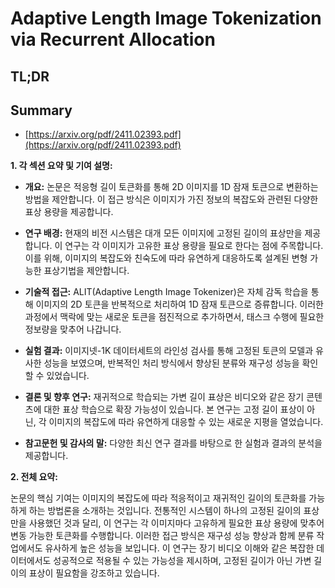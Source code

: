 # Adaptive Length Image Tokenization via Recurrent Allocation
## TL;DR
## Summary
- [https://arxiv.org/pdf/2411.02393.pdf](https://arxiv.org/pdf/2411.02393.pdf)

**1. 각 섹션 요약 및 기여 설명:**

- **개요:** 
  논문은 적응형 길이 토큰화를 통해 2D 이미지를 1D 잠재 토큰으로 변환하는 방법을 제안합니다. 이 접근 방식은 이미지가 가진 정보의 복잡도와 관련된 다양한 표상 용량을 제공합니다.

- **연구 배경:**
  현재의 비전 시스템은 대개 모든 이미지에 고정된 길이의 표상만을 제공합니다. 이 연구는 각 이미지가 고유한 표상 용량을 필요로 한다는 점에 주목합니다. 이를 위해, 이미지의 복잡도와 친숙도에 따라 유연하게 대응하도록 설계된 변형 가능한 표상기법을 제안합니다.

- **기술적 접근:**
  ALIT(Adaptive Length Image Tokenizer)은 자체 감독 학습을 통해 이미지의 2D 토큰을 반복적으로 처리하여 1D 잠재 토큰으로 증류합니다. 이러한 과정에서 맥락에 맞는 새로운 토큰을 점진적으로 추가하면서, 태스크 수행에 필요한 정보량을 맞추어 나갑니다.

- **실험 결과:**
  이미지넷-1K 데이터세트의 라인성 검사를 통해 고정된 토큰의 모델과 유사한 성능을 보였으며, 반복적인 처리 방식에서 향상된 분류와 재구성 성능을 확인할 수 있었습니다.

- **결론 및 향후 연구:**
  재귀적으로 학습되는 가변 길이 표상은 비디오와 같은 장기 콘텐츠에 대한 표상 학습으로 확장 가능성이 있습니다. 본 연구는 고정 길이 표상이 아닌, 각 이미지의 복잡도에 따라 유연하게 대응할 수 있는 새로운 지평을 열었습니다.

- **참고문헌 및 감사의 말:**
  다양한 최신 연구 결과를 바탕으로 한 실험과 결과의 분석을 제공합니다.

**2. 전체 요약:**

논문의 핵심 기여는 이미지의 복잡도에 따라 적응적이고 재귀적인 길이의 토큰화를 가능하게 하는 방법론을 소개하는 것입니다. 전통적인 시스템이 하나의 고정된 길이의 표상만을 사용했던 것과 달리, 이 연구는 각 이미지마다 고유하게 필요한 표상 용량에 맞추어 변동 가능한 토큰화를 수행합니다. 이러한 접근 방식은 재구성 성능 향상과 함께 분류 작업에서도 유사하게 높은 성능을 보입니다. 이 연구는 장기 비디오 이해와 같은 복잡한 데이터에서도 성공적으로 적용될 수 있는 가능성을 제시하며, 고정된 길이가 아닌 가변 길이의 표상이 필요함을 강조하고 있습니다.